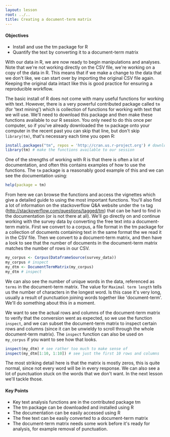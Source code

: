 ```yaml
---
layout: lesson
root: ../..
title: Creating a document-term matrix
---
```

<div class="objectives" markdown="1">

#### Objectives
*   Install and use the tm package for R
*   Quantify the text by converting it to a document-term matrix
  

</div>

With our data in R, we are now ready to begin manipulations and analyses. Note that we're not working directly on the CSV file, we're working on a copy of the data in R. This means that if we make a change to the data that we don't like, we can start over by importing the original CSV file again. Keeping the original data intact like this is good practice for ensuring a reproducible workflow.

The basic install of R does not come with many useful functions for working with text. However, there is a very powerful contributed package called `tm` (for 'text mining') which is collection of functions for working with text that we will use. We'll need to download this package and then make these functions available to our R session. You only need to do this once per computer, so if you've already downloaded the `tm` package onto your computer in the recent past you can skip that line, but don't skip `library(tm)`, that's necessary each time you open R:


```r
install.packages("tm", repos = 'http://cran.us.r-project.org') # download the tm package from the web
library(tm) # make the functions available to our session
```

One of the strengths of working with R is that there is often a lot of documentation, and often this contains examples of how to use the functions. The `tm` package is a reasonably good example of this and we can see the documentation using:


```r
help(package = tm)
```

From here we can browse the functions and access the vignettes which give a detailed guide to using the most important functions. You'll also find a lot of information on the stackoverflow Q&A website under the `tm` tag (http://stackoverflow.com/questions/tagged/tm) that can be hard to find in the documentation (or is not there at all). We'll go directly on and continue working with the survey data by converting the free text into a document-term matrix. First we convert to a corpus, a file format in the tm package for a collection of documents containing text in the same format the we read it in the CSV file. Then we convert to a document-term matrix, and then have a look to see that the number of documents in the document-term matrix matches the number of rows in our CSV.  


```r
my_corpus <- Corpus(DataframeSource(survey_data))
my_corpus # inspect
my_dtm <- DocumentTermMatrix(my_corpus)
my_dtm # inspect
```

We can also see the number of unique words in the data, referenced as `terms` in the document-term matrix. The value for `Maximal term length` tells us the number of characters in the longest word. Is this case it's very long, usually a result of punctuation joining words together like 'document-term'. We'll do something about this in a moment. 

We want to see the actual rows and columns of the document-term matrix to verify that the conversion went as expected, so we use the function `inspect`, and we can subset the document-term matrix to inspect certain rows and columns (since it can be unwieldy to scroll through the whole document-term matrix). The `inspect` function can also be used on `my_corpus` if you want to see how that looks.


```r
inspect(my_dtm) # see rather too much to make sense of
inspect(my_dtm[1:10, 1:10]) # see just the first 10 rows and columns
```

The most striking detail here is that the matrix is mostly zeros, this is quite normal, since not every word will be in every response. We can also see a lot of punctuation stuck on the words that we don't want. In the next lesson we'll tackle those. 

<div class="keypoints" markdown="1">

#### Key Points
*   Key text analysis functions are in the contributed package tm
*   The tm package can be downloaded and installed using R
*   The documentation can be easily accessed using R
*   The free text can be easily converted to a document-term matrix
*   The document-term matrix needs some work before it's ready for analysis, for example removal of punctuation. 

</div>
